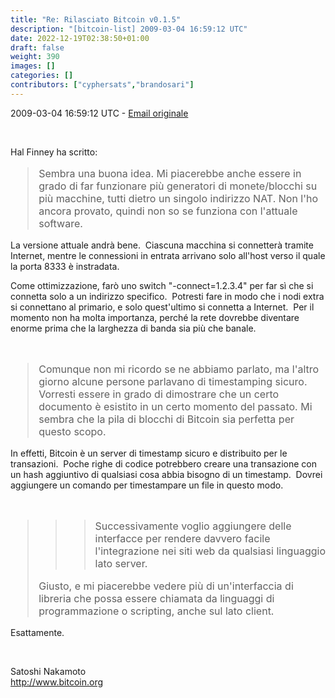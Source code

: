 ```yaml
---
title: "Re: Rilasciato Bitcoin v0.1.5"
description: "[bitcoin-list] 2009-03-04 16:59:12 UTC"
date: 2022-12-19T02:38:50+01:00
draft: false
weight: 390
images: []
categories: []
contributors: ["cyphersats","brandosari"]
---
```


2009-03-04 16:59:12 UTC - [Email originale](https://web.archive.org/web/20150814192128/http://sourceforge.net/p/bitcoin/mailman/message/21740046/)

<br>

Hal Finney ha scritto:
<blockquote style="font-size:16px">
    Sembra una buona idea. Mi piacerebbe anche essere in grado di far funzionare più
    generatori di monete/blocchi su più macchine, tutti dietro un singolo indirizzo NAT.
    Non l'ho ancora provato, quindi non so se funziona con l'attuale software.
</blockquote>

La versione attuale andrà bene. &nbsp;Ciascuna macchina si connetterà tramite Internet, mentre le connessioni in entrata arrivano solo all'host verso il quale la porta 8333 è instradata.

Come ottimizzazione, farò uno switch "-connect=1.2.3.4" per far sì che si connetta solo a un indirizzo specifico. &nbsp;Potresti fare in modo che i nodi extra si connettano al primario, e solo quest'ultimo si connetta a Internet. &nbsp;Per il momento non ha molta importanza, perché la rete dovrebbe diventare enorme prima che la larghezza di banda sia più che banale.

<br>

<blockquote style="font-size:16px">
    Comunque non mi ricordo se ne abbiamo parlato, ma l'altro giorno alcune
    persone parlavano di timestamping sicuro. Vorresti essere in grado di
    dimostrare che un certo documento è esistito in un certo momento del passato.
    Mi sembra che la pila di blocchi di Bitcoin sia perfetta per questo scopo.
</blockquote>

In effetti, Bitcoin è un server di timestamp sicuro e distribuito per le transazioni. &nbsp;Poche righe di codice potrebbero creare una transazione con un hash aggiuntivo di qualsiasi cosa abbia bisogno di un timestamp. &nbsp;Dovrei aggiungere un comando per timestampare un file in questo modo.

<br>

<blockquote style="font-size:16px">
    <blockquote style="font-size:16px">
        <blockquote style="font-size:16px">
            Successivamente voglio aggiungere delle interfacce per rendere davvero facile l'integrazione
            nei siti web da qualsiasi linguaggio lato server.
        </blockquote>
    </blockquote>
    Giusto, e mi piacerebbe vedere più di un'interfaccia di libreria che possa essere
    chiamata da linguaggi di programmazione o scripting, anche sul lato 
    client.
</blockquote>

Esattamente.

<br>

Satoshi Nakamoto<br>
<http://www.bitcoin.org>
